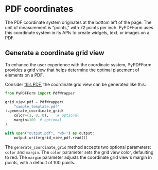 # PDF coordinates

The PDF coordinate system originates at the bottom left of the page. The unit of measurement is "points," with 72 points per inch. PyPDFForm uses this coordinate system in its APIs to create widgets, text, or images on a PDF.

## Generate a coordinate grid view

To enhance the user experience with the coordinate system, PyPDFForm provides a grid view that helps determine the optimal placement of elements on a PDF.

Consider [this PDF](https://github.com/chinapandaman/PyPDFForm/raw/master/pdf_samples/sample_template.pdf), the 
coordinate grid view can be generated like this:

```python
from PyPDFForm import PdfWrapper

grid_view_pdf = PdfWrapper(
    "sample_template.pdf"
).generate_coordinate_grid(
    color=(1, 0, 0),    # optional
    margin=100  # optional
)

with open("output.pdf", "wb+") as output:
    output.write(grid_view_pdf.read())
```

The `generate_coordinate_grid` method accepts two optional parameters: `color` and `margin`. The `color` parameter sets the grid view color, defaulting to red. The `margin` parameter adjusts the coordinate grid view's margin in points, with a default of 100 points.
